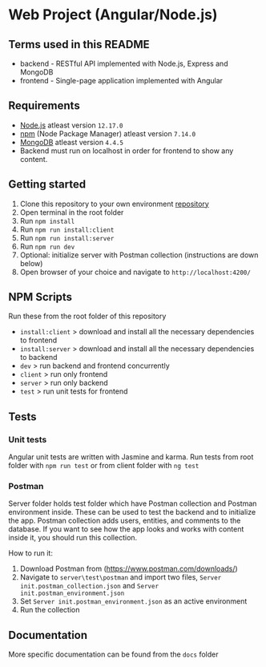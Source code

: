 # Web Project (Angular/Node.js)

## Terms used in this README

- backend - RESTful API implemented with Node.js, Express and MongoDB
- frontend - Single-page application implemented with Angular

## Requirements

- [Node.js](https://nodejs.org/en/) atleast version `12.17.0`
- [npm](https://www.npmjs.com/get-npm) (Node Package Manager) atleast version `7.14.0`
- [MongoDB](https://docs.mongodb.com/manual/installation/) atleast version `4.4.5`
- Backend must run on localhost in order for frontend to show any content.

## Getting started

1. Clone this repository to your own environment [repository](https://github.com/niiloliimatainen/web-project.git)
2. Open terminal in the root folder
3. Run `npm install`
4. Run `npm run install:client`
5. Run `npm run install:server`
6. Run `npm run dev`
7. Optional: initialize server with Postman collection (instructions are down below)
8. Open browser of your choice and navigate to `http://localhost:4200/`

## NPM Scripts

Run these from the root folder of this repository

- `install:client` > download and install all the necessary dependencies to frontend
- `install:server` > download and install all the necessary dependencies to backend
- `dev` > run backend and frontend concurrently
- `client` > run only frontend
- `server` > run only backend
- `test` > run unit tests for frontend

## Tests

### Unit tests

Angular unit tests are written with Jasmine and karma. Run tests from root folder with `npm run test` or from client folder with `ng test`

### Postman

Server folder holds test folder which have Postman collection and Postman environment inside. These can be used to test the backend and to initialize the app. Postman collection adds users, entities, and comments to the database. If you want to see how the app looks and works with content inside it, you should run this collection.

How to run it:

1. Download Postman from (https://www.postman.com/downloads/)
2. Navigate to `server\test\postman` and import two files, `Server init.postman_collection.json` and `Server init.postman_environment.json`
3. Set `Server init.postman_environment.json` as an active environment
4. Run the collection

## Documentation

More specific documentation can be found from the `docs` folder
